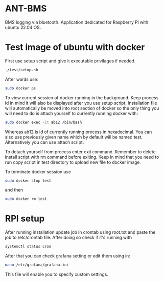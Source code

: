 # ANT-BMS
BMS logging via bluetooth. Application dedicated for Raspberry Pi with ubuntu 22.04 OS. 
# Test image of ubuntu with docker
First use setup script and give it executable privilages if needed.
```bash
./test/setup.sh
```
After wards use:
```bash
sudo docker ps
```
To view current session of docker running in the background. Keep process id in mind it will also be displayed after you use setup script.
Installation file will automatically be moved into root section of docker so the only thing you will need to do is attach yourself to currently running docker with:
```bash
sudo docker exec -it ab12 /bin/bash 
```
Whereas ab12 is id of currently running process in hexadecimal. You can also use previously given name which by default will be named test. Alternatively you can use attach script.

To detach yourself from process enter exit command. Remember to delete install script with rm command before exiting. Keep in mind that you need to run copy script in test directory to upload new file to docker image.

To terminate docker session use 
```bash
sudo docker stop test
```
and then
```bash
sudo docker rm test
```

# RPI setup
After running installation update job in crontab using root.txt and paste the job to /etc/crontab file. After doing so check if it's running with 
```bash
systemctl status cron
```

After that you can check grafana setting or edit them using in:
```bash
nano /etc/grafana/grafana.ini
```
This file will enable you to specify custom settings.